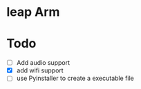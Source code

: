 # leap Arm

# Todo
  * [ ] Add audio support
  * [x] add wifi support
  * [ ] use Pyinstaller to create a executable file
